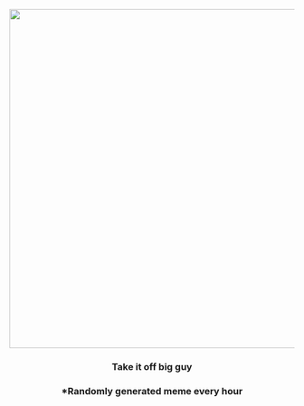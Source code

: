 <p align="center">
        <img src="https://i.redd.it/jxjxsybm2du91.jpg" width="600" height="600">
        </p>
        <h3 align="center">Take it off big guy</h3>
        <h3 align="center">*Randomly generated meme every hour</h3>
    
